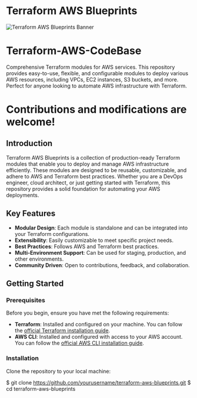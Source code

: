 # Terraform AWS Blueprints
![Terraform AWS Blueprints Banner](https://miro.medium.com/v2/resize:fit:1400/format:webp/0*O57cF_ZEQsQIFM7Y.jpg)

# Terraform-AWS-CodeBase
Comprehensive Terraform modules for AWS services. This repository provides easy-to-use, flexible, and configurable modules to deploy various AWS resources, including VPCs, EC2 instances, S3 buckets, and more. Perfect for anyone looking to automate AWS infrastructure with Terraform. 

# Contributions and modifications are welcome!



## Introduction

Terraform AWS Blueprints is a collection of production-ready Terraform modules that enable you to deploy and manage AWS infrastructure efficiently. These modules are designed to be reusable, customizable, and adhere to AWS and Terraform best practices. Whether you are a DevOps engineer, cloud architect, or just getting started with Terraform, this repository provides a solid foundation for automating your AWS deployments.

## Key Features

- **Modular Design**: Each module is standalone and can be integrated into your Terraform configurations.
- **Extensibility**: Easily customizable to meet specific project needs.
- **Best Practices**: Follows AWS and Terraform best practices.
- **Multi-Environment Support**: Can be used for staging, production, and other environments.
- **Community Driven**: Open to contributions, feedback, and collaboration.

## Getting Started

### Prerequisites

Before you begin, ensure you have met the following requirements:
- **Terraform**: Installed and configured on your machine. You can follow the [official Terraform installation guide](https://learn.hashicorp.com/terraform/getting-started/install).
- **AWS CLI**: Installed and configured with access to your AWS account. You can follow the [official AWS CLI installation guide](https://docs.aws.amazon.com/cli/latest/userguide/install-cliv2.html).

### Installation

Clone the repository to your local machine:

$ git clone https://github.com/yourusername/terraform-aws-blueprints.git
$ cd terraform-aws-blueprints
